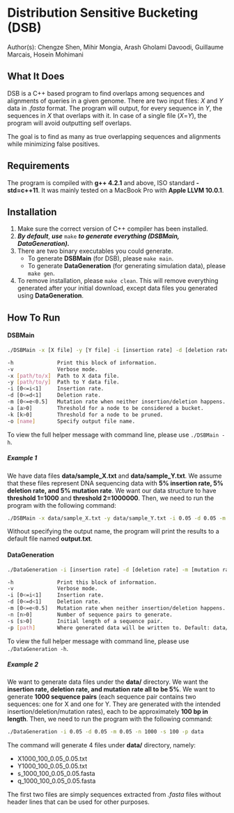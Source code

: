 # Distribution Sensitive Bucketing (DSB)
Author(s): Chengze Shen, Mihir Mongia, Arash Gholami Davoodi, Guillaume Marcais, Hosein Mohimani

## What It Does
DSB is a C++ based program to find overlaps among sequences and alignments of queries in a given genome. There are two input files: _X_ and _Y_ data in _.fasta_ format. The program will output, for every sequence in _Y_, the sequences in _X_ that overlaps with it. In case of a single file (_X_=_Y_), the program will avoid outputting self overlaps.

The goal is to find as many as true overlapping sequences and alignments while minimizing false positives.

## Requirements
The program is compiled with **g++ 4.2.1** and above, ISO standard **-std=c++11**. It was mainly tested on a MacBook Pro with **Apple LLVM 10.0.1**.

## Installation
1. Make sure the correct version of C++ compiler has been installed.
2. _**By default**_, _**use**_ `make` _**to generate everything (DSBMain, DataGeneration).**_
3. There are two binary executables you could generate.
    * To generate **DSBMain** (for DSB), please `make main`.
    * To generate **DataGeneration** (for generating simulation data), please `make gen`.
4. To remove installation, please `make clean`. This will remove everything generated after your initial download, except data files you generated using **DataGeneration**.

## How To Run
#### **DSBMain**
```bash
./DSBMain -x [X file] -y [Y file] -i [insertion rate] -d [deletion rate] -m [mutation rate] -a [threshold 1] -k [threshold 2] -o [name] {-vh}

-h              Print this block of information.
-v              Verbose mode.
-x [path/to/x]  Path to X data file.
-y [path/to/y]  Path to Y data file.
-i [0<=i<1]     Insertion rate.
-d [0<=d<1]     Deletion rate.
-m [0<=e<0.5]   Mutation rate when neither insertion/deletion happens.
-a [a>0]        Threshold for a node to be considered a bucket.
-k [k>0]        Threshold for a node to be pruned.
-o [name]       Specify output file name.
```
To view the full helper message with command line, please use `./DSBMain -h`.

##### _Example 1_
We have data files **data/sample_X.txt** and **data/sample_Y.txt**. We assume that these files represent DNA sequencing data with **5\% insertion rate, 5\% deletion rate, and 5\% mutation rate**. We want our data structure to have **threshold 1=1000** and **threshold 2=1000000**. Then, we need to run the program with the following command:
```bash
./DSBMain -x data/sample_X.txt -y data/sample_Y.txt -i 0.05 -d 0.05 -m 0.05 -a 1000 -k 1000000
```

Without specifying the output name, the program will print the results to a default file named **output.txt**.
#### **DataGeneration**
```bash
./DataGeneration -i [insertion rate] -d [deletion rate] -m [mutation rate] -n [number of sequences] -s [initial length of a sequence] -p [path] -vh

-h              Print this block of information.
-v              Verbose mode.
-i [0<=i<1]     Insertion rate.
-d [0<=d<1]     Deletion rate.
-m [0<=e<0.5]   Mutation rate when neither insertion/deletion happens.
-n [n>0]        Number of sequence pairs to generate.
-s [s>0]        Initial length of a sequence pair.
-p [path]       Where generated data will be written to. Default: data/
```
To view the full helper message with command line, please use `./DataGeneration -h`.

##### _Example 2_
We want to generate data files under the **data/** directory. We want the **insertion rate, deletion rate, and mutation rate all to be 5\%**. We want to generate **1000 sequence pairs** (each sequence pair contains two sequences: one for X and one for Y. They are generated with the intended insertion/deletion/mutation rates), each to be approximately **100 bp in length**. Then, we need to run the program with the following command:
```bash
./DataGeneration -i 0.05 -d 0.05 -m 0.05 -n 1000 -s 100 -p data
```
The command will generate 4 files under **data/** directory, namely:
* X1000_100_0.05_0.05.txt
* Y1000_100_0.05_0.05.txt
* s_1000_100_0.05_0.05.fasta
* q_1000_100_0.05_0.05.fasta

The first two files are simply sequences extracted from _.fasta_ files without header lines that can be used for other purposes.
